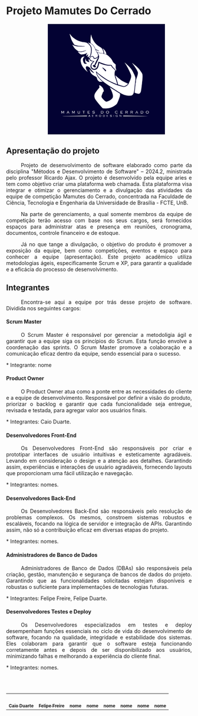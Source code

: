 # Projeto Mamutes Do Cerrado

<p align="center">
  <img src="./view/img/logoMamutes.PNG" height='300px' style={{ display: 'block', margin: 'auto', marginTop: '100px' }} />
</p>

<style>
    p{
        text-indent: 40px;
    }
</style>

## Apresentação do projeto
<div style="text-align: justify;">
<p>
Projeto de desenvolvimento de software elaborado como parte da disciplina "Métodos e Desenvolvimento de Software" – 2024.2, ministrada pelo professor Ricardo Ajax. O projeto é desenvolvido pela equipe aries e tem como objetivo criar uma plataforma web chamada. Esta plataforma visa integrar e otimizar o gerenciamento e a divulgação das atividades da equipe de competição Mamutes do Cerrado, concentrada na Faculdade de Ciência, Tecnologia e Engenharia da Universidade de Brasília - FCTE, UnB. 
</p>
<p>
Na parte de gerenciamento, a qual somente membros da equipe de competição terão acesso com base nos seus cargos, será fornecidos espaços para administrar atas e presença em reuniões, cronograma, documentos, controle financeiro e de estoque.
</p>
<p>
Já no que tange a divulgação, o objetivo do produto é promover a exposição da equipe, bem como competições, eventos e espaço para conhecer a equipe (apresentação). Este projeto acadêmico utiliza metodologias ágeis, especificamente Scrum e XP, para garantir a qualidade e a eficácia do processo de desenvolvimento.
</p>
</div>

## Integrantes
<div style="text-align: justify;">
<p>
Encontra-se aqui a equipe por trás desse projeto de software. Dividida nos seguintes cargos:
</p>
</div>

#### Scrum Master
<div style="text-align: justify;">
<p>
O Scrum Master é responsável por gerenciar a metodoligia ágil e garantir que a equipe siga os princípios do Scrum. Esta função envolve a coordenação das sprints. O Scrum Master promove a colaboração e a comunicação eficaz dentro da equipe, sendo essencial para o sucesso.
</p>
</div>
* Integrante: nome

#### Product Owner
<div style="text-align: justify;">
<p>
O Product Owner atua como a ponte entre as necessidades do cliente e a equipe de desenvolvimento. Responsável por definir a visão do produto, priorizar o backlog e garantir que cada funcionalidade seja entregue, revisada e testada, para agregar valor aos usuários finais.
</p>
</div>
* Integrantes: Caio Duarte.

#### Desenvolvedores Front-End
<div style="text-align: justify;">
<p>
Os Desenvolvedores Front-End são responsáveis por criar e prototipar interfaces de usuário intuitivas e esteticamente agradáveis. Levando em consideração o design e a atenção aos detalhes. Garantindo assim, experiências e interações de usuário agradáveis, fornecendo layouts que proporcionam uma fácil utilização e navegação.
</p>
</div>
* Integrantes: nomes.

#### Desenvolvedores Back-End
<div style="text-align: justify;">
<p>
Os Desenvolvedores Back-End são responsáveis pelo resolução de problemas complexos. Os mesmos, constroem sistemas robustos e escaláveis, focando na lógica de servidor e integração de APIs. Garantindo assim, não só a contribuição eficaz em diversas etapas do projeto. 
</p>
</div>
* Integrantes: nomes.

#### Administradores de Banco de Dados
<div style="text-align: justify;">
<p>
Administradores de Banco de Dados (DBAs) são responsáveis pela criação, gestão, manutenção e segurança de bancos de dados do projeto. Garantindo que as funcionalidades solicitadas estejam disponíveis e robustas o suficiente para implementações de tecnologias futuras.
</p>
</div>
* Integrantes: Felipe Freire, Felipe Duarte.

#### Desenvolvedores Testes e Deploy
<div style="text-align: justify;">
<p>
Os Desenvolvedores especializados em testes e deploy desempenham funções essenciais no ciclo de vida do desenvolvimento de software, focando na qualidade, integridade e estabilidade dos sistemas. Eles colaboram para garantir que o software esteja funcionando corretamente antes e depois de ser disponibilizado aos usuários, minimizando falhas e melhorando a experiência do cliente final.
</p>
</div>
* Integrantes: nomes.

<br></br>

<table>
    <tr>
    <td align="center"><a href="https://github.com/caioduart3"><img style="border-radius: 60%;" src="https://avatars.githubusercontent.com/u/134105981?v=4" width="200px;" alt=""/><br /><sub><b>Caio Duarte</b></sub></a><br />
    <td align="center"><a href="https://github.com/FelipeFreire-gf"><img style="border-radius: 60%;" src="https://avatars.githubusercontent.com/u/62055315?v=4" width="200px;" alt=""/><br /><sub><b>Felipe Freire</b></sub></a><br />
    <td align="center"><a href="https://github.com/"><img style="border-radius: 60%;" src="https://avatars.githubusercontent.com/" width="200px;" alt=""/><br /><sub><b>nome</b></sub></a><br />
    <td align="center"><a href="https://github.com/"><img style="border-radius: 60%;" src="https://avatars.githubusercontent.com/" width="200px;" alt=""/><br /><sub><b>nome</b></sub></a><br />
    <td align="center"><a href="https://github.com/"><img style="border-radius: 60%;" src="https://avatars.githubusercontent.com/" width="200px;" alt=""/><br /><sub><b>nome</b></sub></a><br />
    <td align="center"><a href="https://github.com/"><img style="border-radius: 60%;" src="https://avatars.githubusercontent.com/" width="200px;" alt=""/><br /><sub><b>nome</b></sub></a><br />
    <td align="center"><a href="https://github.com/"><img style="border-radius: 60%;" src="https://avatars.githubusercontent.com/" width="200px;" alt=""/><br /><sub><b>nome</b></sub></a><br />
    <td align="center"><a href="https://github.com/"><img style="border-radius: 60%;" src="https://avatars.githubusercontent.com/" width="200px;" alt=""/><br /><sub><b>nome</b></sub></a><br />
    </tr>
</table>
</div>